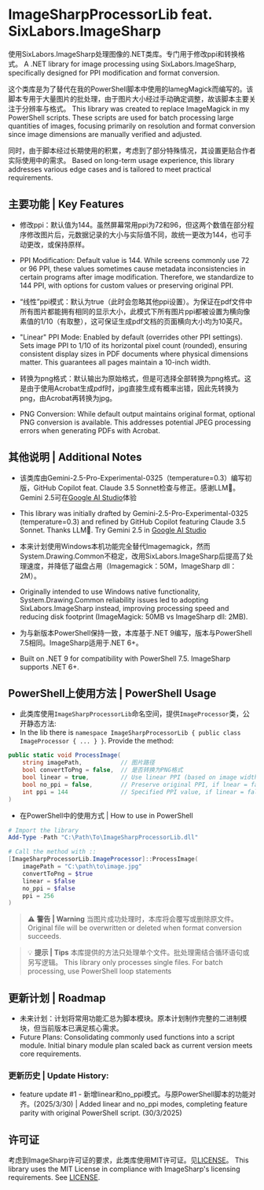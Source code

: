 ﻿# ImageSharpProcessorLib feat. SixLabors.ImageSharp

使用SixLabors.ImageSharp处理图像的.NET类库。专门用于修改ppi和转换格式。
A .NET library for image processing using SixLabors.ImageSharp, specifically designed for PPI modification and format conversion.

这个类库是为了替代在我的PowerShell脚本中使用的IamegMagick而编写的。该脚本专用于大量图片的批处理，由于图片大小经过手动确定调整，故该脚本主要关注于分辨率与格式。
This library was created to replace ImageMagick in my PowerShell scripts. These scripts are used for batch processing large quantities of images, focusing primarily on resolution and format conversion since image dimensions are manually verified and adjusted.

同时，由于脚本经过长期使用的积累，考虑到了部分特殊情况，其设置更贴合作者实际使用中的需求。
Based on long-term usage experience, this library addresses various edge cases and is tailored to meet practical requirements.

## 主要功能 | Key Features

- 修改ppi：默认值为144。虽然屏幕常用ppi为72和96，但这两个数值在部分程序修改图片后，元数据记录的大小与实际值不同，故统一更改为144，也可手动更改，或保持原样。
- PPI Modification: Default value is 144. While screens commonly use 72 or 96 PPI, these values sometimes cause metadata inconsistencies in certain programs after image modification. Therefore, we standardize to 144 PPI, with options for custom values or preserving original PPI.

- “线性”ppi模式：默认为true（此时会忽略其他ppi设置）。为保证在pdf文件中所有图片都能拥有相同的显示大小，此模式下所有图片ppi都被设置为横向像素值的1/10（有取整），这可保证生成pdf文档的页面横向大小均为10英尺。
- "Linear" PPI Mode: Enabled by default (overrides other PPI settings). Sets image PPI to 1/10 of its horizontal pixel count (rounded), ensuring consistent display sizes in PDF documents where physical dimensions matter. This guarantees all pages maintain a 10-inch width.

- 转换为png格式：默认输出为原始格式，但是可选择全部转换为png格式。这是由于使用Acrobat生成pdf时，jpg直接生成有概率出错，因此先转换为png，由Acrobat再转换为jpg。
- PNG Conversion: While default output maintains original format, optional PNG conversion is available. This addresses potential JPEG processing errors when generating PDFs with Acrobat.


## 其他说明 | Additional Notes

- 该类库由Gemini-2.5-Pro-Experimental-0325（temperature=0.3）编写初版，GitHub Copilot feat. Claude 3.5 Sonnet检查与修正。感谢LLM🙏。Gemini 2.5可在[Google AI Studio](http://aistudio.google.com/app/prompts/new_chat?model=gemini-2.5-pro-exp-03-25)体验
- This library was initially drafted by Gemini-2.5-Pro-Experimental-0325 (temperature=0.3) and refined by GitHub Copilot featuring Claude 3.5 Sonnet. Thanks LLM🙏. Try Gemini 2.5 in [Google AI Studio](http://aistudio.google.com/app/prompts/new_chat?model=gemini-2.5-pro-exp-03-25)

- 本来计划使用Windows本机功能完全替代Imagemagick，然而System.Drawing.Common不稳定，改用SixLabors.ImageSharp后提高了处理速度，并降低了磁盘占用（Imagemagick：50M，ImageSharp dll：2M）。
- Originally intended to use Windows native functionality, System.Drawing.Common reliability issues led to adopting SixLabors.ImageSharp instead, improving processing speed and reducing disk footprint (ImageMagick: 50MB vs ImageSharp dll: 2MB).

- 为与新版本PowerShell保持一致，本库基于.NET 9编写，版本与PowerShell 7.5相同。ImageSharp适用于.NET 6+。
- Built on .NET 9 for compatibility with PowerShell 7.5. ImageSharp supports .NET 6+.


## PowerShell上使用方法 | PowerShell Usage

- 此类库使用`ImageSharpProcessorLib`命名空间，提供`ImageProcessor`类，公开静态方法:
- In the lib there is `namespace ImageSharpProcessorLib { public class ImageProcessor { ... } }`. Provide the method:

```csharp
public static void ProcessImage(
    string imagePath,           // 图片路径
    bool convertToPng = false,  // 是否转换为PNG格式
    bool linear = true,         // Use linear PPI (based on image width). Override other PPI settings
    bool no_ppi = false,        // Preserve original PPI, if lnear = false
    int ppi = 144               // Specified PPI value, if linear = false && no_ppi = false
)
```

- 在PowerShell中的使用方式 | How to use in PowerShell

```powershell
# Import the library
Add-Type -Path "C:\Path\To\ImageSharpProcessorLib.dll"

# Call the method with ::
[ImageSharpProcessorLib.ImageProcessor]::ProcessImage(
    imagePath = "C:\path\to\image.jpg"
    convertToPng = $true
    linear = $false
    no_ppi = $false
    ppi = 256
)
```

> ⚠️ **警告 | Warning**
> 当图片成功处理时，本库将会覆写或删除原文件。
> Original file will be overwritten or deleted when format conversion succeeds.

> 💡 **提示 | Tips**
> 本库提供的方法只处理单个文件。批处理需结合循环语句或另写逻辑。
> This library only processes single files. For batch processing, use PowerShell loop statements

## 更新计划 | Roadmap

- 未来计划：计划将常用功能汇总为脚本模块。原本计划制作完整的二进制模块，但当前版本已满足核心需求。
- Future Plans: Consolidating commonly used functions into a script module. Initial binary module plan scaled back as current version meets core requirements.

### 更新历史 | Update History:
- feature update #1 - 新增linear和no_ppi模式。与原PowerShell脚本的功能对齐。(2025/3/30) | Added linear and no_ppi modes, completing feature parity with original PowerShell script. (30/3/2025)


## 许可证
考虑到ImageSharp许可证的要求，此类库使用MIT许可证。见[LICENSE](./LICENSE)。
This library uses the MIT License in compliance with ImageSharp's licensing requirements. See [LICENSE](./LICENSE).